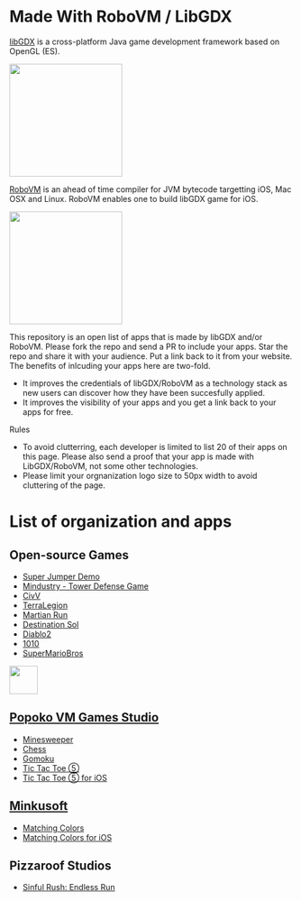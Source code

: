 # Made With RoboVM / LibGDX
[libGDX](https://github.com/libgdx/libgdx) is a cross-platform Java game development framework based on OpenGL (ES).

<img src="https://camo.githubusercontent.com/f70f169cab179f13f70e892b3251e6f2032be66d/687474703a2f2f6c69626764782e6261646c6f67696367616d65732e636f6d2f696d672f6c6f676f2e706e67" width="200"/>

[RoboVM](https://github.com/MobiVM/robovm) is an ahead of time compiler for JVM bytecode targetting iOS, Mac OSX and Linux. RoboVM enables one to build libGDX game for iOS.

<img src="https://www.gamefromscratch.com/image.axd?picture=robovm_thumb.png" width="200"/>

This repository is an open list of apps that is made by libGDX and/or RoboVM. Please fork the repo and send a PR to include your apps. Star the repo and share it with your audience. Put a link back to it from your website. The benefits of inlcuding your apps here are two-fold.

- It improves the credentials of libGDX/RoboVM as a technology stack as new users can discover how they have been succesfully applied.
- It improves the visibility of your apps and you get a link back to your apps for free.

Rules
- To avoid clutterring, each developer is limited to list 20 of their apps on this page. Please also send a proof that your app is made with LibGDX/RoboVM, not some other technologies.
- Please limit your orgnanization logo size to 50px width to avoid cluttering of the page.

# List of organization and apps

## Open-source Games
* [Super Jumper Demo](https://github.com/libgdx/libgdx-demo-superjumper)
* [Mindustry - Tower Defense Game](https://github.com/Anuken/Mindustry)
* [CivV](https://github.com/yairm210/Unciv)
* [TerraLegion](https://github.com/jmrapp1/TerraLegion)
* [Martian Run](https://github.com/wmora/martianrun)
* [Destination Sol](https://github.com/MovingBlocks/DestinationSol)
* [Diablo2](https://github.com/collinsmith/riiablo)
* [1010](https://github.com/LonamiWebs/Klooni1010)
* [SuperMarioBros](https://github.com/arjanfrans/mario-game)

<img src='https://lh3.googleusercontent.com/8_cCHtGb4yYrCfVWFDt3ZQUKGiVqaMr5XZ24qGMe1k_xb8noCK_LCELG_Yu_i1qBe5BI=w288-h288-n-rw' width="50" /> 

## [Popoko VM Games Studio](https://popoko.live/)
* [Minesweeper](https://play.google.com/store/apps/details?id=com.popoko.minesweeper)
* [Chess](https://play.google.com/store/apps/details?id=com.popoko.chessru)
* [Gomoku](https://play.google.com/store/apps/details?id=com.popoko.gomokukr)
* [Tic Tac Toe ⑤](https://play.google.com/store/apps/details?id=com.popoko.gomokuvn) 
* [Tic Tac Toe ⑤ for iOS](https://apps.apple.com/us/app/id1107349135)

## [Minkusoft](http://minkusoft.com/)
* [Matching Colors](https://play.google.com/store/apps/details?id=cat.minkusoft.matchingcolors)
* [Matching Colors for iOS](https://apps.apple.com/us/app/matching-colors-game/id1453816704)

## Pizzaroof Studios
* [Sinful Rush: Endless Run](https://play.google.com/store/apps/details?id=com.pizzaroof.sinfulrush)


